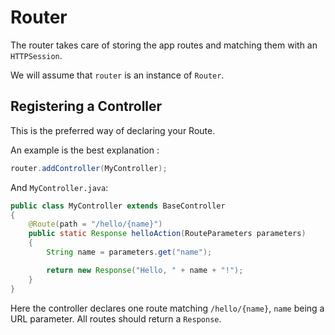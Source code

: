 # Router

The router takes care of storing the app routes and matching them with an `HTTPSession`.

We will assume that `router` is an instance of `Router`.

## Registering a Controller

This is the preferred way of declaring your Route.

An example is the best explanation :

```java
router.addController(MyController);
```

And `MyController.java`:

```java
public class MyController extends BaseController
{
    @Route(path = "/hello/{name}")
    public static Response helloAction(RouteParameters parameters)
    {
        String name = parameters.get("name");

        return new Response("Hello, " + name + "!");
    }
}
```

Here the controller declares one route matching `/hello/{name}`, `name` being a URL parameter.
All routes should return a `Response`.
